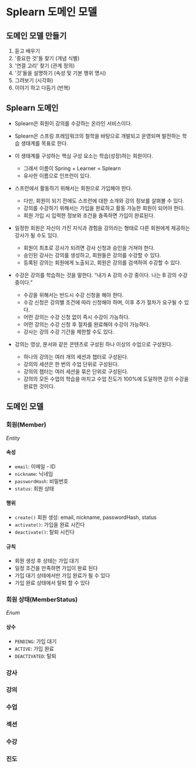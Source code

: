 # Splearn 도메인 모델

## 도메인 모델 만들기
1. 듣고 배우기
2. '중요한 것'들 찾기 (개념 식별)
3. '연결 고리' 찾기 (관계 정의)
4. '것'들을 설명하기 (속성 및 기본 행위 명시)
5. 그려보기 (시각화)
6. 이야기 하고 다듬기 (반복)

## Splearn 도메인

- Splearn은 회원이 강의를 수강하는 온라인 서비스이다.
- Splearn은 스프링 프레임워크의 철학을 바탕으로 개발되고 운영되며 발전하는 학습 생태계를 목표로 한다.
- 이 생태계를 구성하는 핵심 구성 요소는 학습(성장)하는 회원이다.
  - 그래서 이름이 Spring + Learner = Splearn
  - 유사한 이름으로 인프런이 있다.

- 스프런에서 활동하기 위해서는 회원으로 가입해야 한다.
    - 다만, 회원이 되기 전에도 스프런에 대한 소개와 강의 정보를 살펴볼 수 있다.
    - 강의를 수강하기 위해서는 가입을 완료하고 활동 가능한 회원이 되어야 한다.
    - 회원 가입 시 입력한 정보와 조건을 충족하면 가입이 완료된다. 
- 일정한 회원은 자신이 가진 지식과 경험을 강의라는 형태로 다른 회원에게 제공하는 강사가 될 수도 있다.
  - 회원이 최초로 강사가 되려면 강사 신청과 승인을 거쳐야 한다.
  - 승인된 강사는 강의를 생성하고, 회원들은 강의를 수강할 수 있다.
  - 등록된 강의는 회원에게 노출되고, 회원은 강의를 검색하여 수강할 수 있다.

- 수강은 강의를 학습하는 것을 말한다. “내가 A 강의 수강 중이다. 나는 B 강의 수강 중이다.”
  - 수강을 위해서는 반드시 수강 신청을 해야 한다.
  - 수강 신청은 강의별 조건에 따라 신청해야 하며, 이후 추가 절차가 요구될 수 있다.
  - 어떤 강의는 수강 신청 없이 즉시 수강이 가능하다.
  - 어떤 강의는 수강 신청 후 절차를 완료해야 수강이 가능하다.
  - 강사는 강의 수강 기간을 제한할 수도 있다.

- 강의는 영상, 문서와 같은 콘텐츠로 구성된 하나 이상의 수업으로 구성된다.
  - 하나의 강의는 여러 개의 세션과 챕터로 구성된다.
  - 강의의 세션은 한 번의 수업 단위로 구성된다.
  - 강의의 챕터는 여러 세션을 묶은 단위로 구성된다.
  - 강의의 모든 수업의 학습을 마치고 수업 진도가 100%에 도달하면 강의 수강을 완료한 것이다.

## 도메인 모델
### 회원(Member)
_Entity_
#### 속성
- `email`: 이메일 - ID
- `nickname`: 닉네임
- `passwordHash`: 비밀번호
- `status`: 회원 상태
#### 행위
- `create()` 회원 생성: email, nickname, passwordHash, status
- `activate()`: 가입을 완료 시킨다
- `deactivate()`: 탈퇴 시킨다
#### 규칙
- 회원 생성 후 상태는 가입 대기
- 일정 조건을 만족하면 가입이 완료 된다
- 가입 대기 상테에서만 가입 완료가 될 수 있다
- 가입 완료 상태에서 탈퇴 할 수 있다

### 회원 상태(MemberStatus)
_Enum_ 
 
#### 상수
- `PENDING`: 가입 대기
- `ACTIVE`: 가입 완료
- `DEACTIVATED`: 탈퇴


### 강사

### 강의

### 수업

### 섹션

### 수강

### 진도
